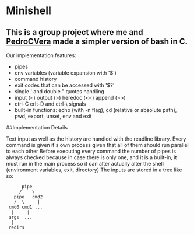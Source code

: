 # Minishell

## This is a group project where me and [PedroCVera](https://github.com/PedroCVera) made a simpler version of bash in C.

Our implementation features:
  * pipes
  * env variables (variable expansion with '$')
  * command history
  * exit codes that can be accessed with '$?'
  * single ' and double " quotes handling
  * input (<) output (>) heredoc (<<) append (>>) 
  * ctrl-C crlt-D and ctrl-\ signals
  *  built-in functions: echo (with -n flag), cd (relative or absolute path), pwd, export, unset, env and exit


##Implementation Details

Text input as well as the history are handled with the readline library. 
Every command is given it's own process given that all of them should run parallel to each other 
Before executing every command the number of pipes is always checked because in case there is only one, and it is a built-in, it must run in the main process so it can alter actually alter the shell (environment variables, exit, directory)
The inputs are stored in a tree like so:
``` 
      pipe
     /    \
   pipe   cmd2
   /  \     |
 cmd0 cmd1 ...
  |     |
 args  ...
  |
 redirs
 ```

